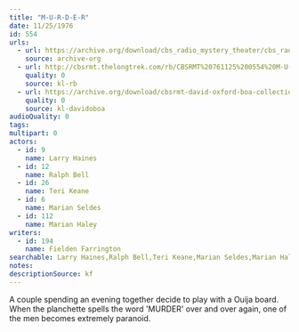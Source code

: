 ```yaml
---
title: "M-U-R-D-E-R"
date: 11/25/1976
id: 554
urls: 
  - url: https://archive.org/download/cbs_radio_mystery_theater/cbs_radio_mystery_theater-0551-0600.zip/cbs_radio_mystery_theater-0551-0600%2Fcbsrmt_0554_m_u_r_d_e_r.mp3
    source: archive-org
  - url: http://cbsrmt.thelongtrek.com/rb/CBSRMT%20761125%200554%20M-U-R-D-E-R_wbbm_rb.mp3
    quality: 0
    source: kl-rb
  - url: https://archive.org/download/cbsrmt-david-oxford-boa-collection/CBSRMT-761125-0554-M-U-R-D-E-R-(128-48)_WBBM-JE-{BoA}.mp3
    quality: 0
    source: kl-davidoboa
audioQuality: 0
tags: 
multipart: 0
actors:  
  - id: 9
    name: Larry Haines  
  - id: 12
    name: Ralph Bell  
  - id: 26
    name: Teri Keane  
  - id: 6
    name: Marian Seldes  
  - id: 112
    name: Marian Haley
writers:  
  - id: 194
    name: Fielden Farrington
searchable: Larry Haines,Ralph Bell,Teri Keane,Marian Seldes,Marian Haley Fielden Farrington
notes: 
descriptionSource: kf
---
```

A couple spending an evening together decide to play with a Ouija board. When the planchette spells the word 'MURDER' over and over again, one of the men becomes extremely paranoid.